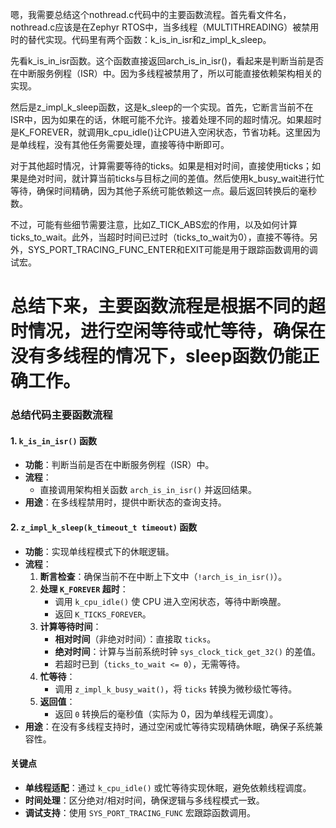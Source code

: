 嗯，我需要总结这个nothread.c代码中的主要函数流程。首先看文件名，nothread.c应该是在Zephyr RTOS中，当多线程（MULTITHREADING）被禁用时的替代实现。代码里有两个函数：k_is_in_isr和z_impl_k_sleep。

先看k_is_in_isr函数。这个函数直接返回arch_is_in_isr()，看起来是判断当前是否在中断服务例程（ISR）中。因为多线程被禁用了，所以可能直接依赖架构相关的实现。

然后是z_impl_k_sleep函数，这是k_sleep的一个实现。首先，它断言当前不在ISR中，因为如果在的话，休眠可能不允许。接着处理不同的超时情况。如果超时是K_FOREVER，就调用k_cpu_idle()让CPU进入空闲状态，节省功耗。这里因为是单线程，没有其他任务需要处理，直接等待中断即可。

对于其他超时情况，计算需要等待的ticks。如果是相对时间，直接使用ticks；如果是绝对时间，就计算当前ticks与目标之间的差值。然后使用k_busy_wait进行忙等待，确保时间精确，因为其他子系统可能依赖这一点。最后返回转换后的毫秒数。

不过，可能有些细节需要注意，比如Z_TICK_ABS宏的作用，以及如何计算ticks_to_wait。此外，当超时时间已过时（ticks_to_wait为0），直接不等待。另外，SYS_PORT_TRACING_FUNC_ENTER和EXIT可能是用于跟踪函数调用的调试宏。

总结下来，主要函数流程是根据不同的超时情况，进行空闲等待或忙等待，确保在没有多线程的情况下，sleep函数仍能正确工作。
================================================
### 总结代码主要函数流程

#### 1. **`k_is_in_isr()` 函数**
- **功能**：判断当前是否在中断服务例程（ISR）中。
- **流程**：
  - 直接调用架构相关函数 `arch_is_in_isr()` 并返回结果。
- **用途**：在多线程禁用时，提供中断状态的查询支持。

#### 2. **`z_impl_k_sleep(k_timeout_t timeout)` 函数**
- **功能**：实现单线程模式下的休眠逻辑。
- **流程**：
  1. **断言检查**：确保当前不在中断上下文中（`!arch_is_in_isr()`）。
  2. **处理 `K_FOREVER` 超时**：
     - 调用 `k_cpu_idle()` 使 CPU 进入空闲状态，等待中断唤醒。
     - 返回 `K_TICKS_FOREVER`。
  3. **计算等待时间**：
     - **相对时间**（非绝对时间）：直接取 `ticks`。
     - **绝对时间**：计算与当前系统时钟 `sys_clock_tick_get_32()` 的差值。
     - 若超时已到（`ticks_to_wait <= 0`），无需等待。
  4. **忙等待**：
     - 调用 `z_impl_k_busy_wait()`，将 `ticks` 转换为微秒级忙等待。
  5. **返回值**：
     - 返回 `0` 转换后的毫秒值（实际为 0，因为单线程无调度）。
- **用途**：在没有多线程支持时，通过空闲或忙等待实现精确休眠，确保子系统兼容性。

#### **关键点**
- **单线程适配**：通过 `k_cpu_idle()` 或忙等待实现休眠，避免依赖线程调度。
- **时间处理**：区分绝对/相对时间，确保逻辑与多线程模式一致。
- **调试支持**：使用 `SYS_PORT_TRACING_FUNC` 宏跟踪函数调用。